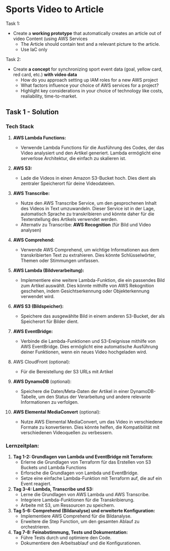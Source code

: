# Sports Video to Article

Task 1:

* Create a **working prototype** that automatically creates an article out of video Content (using AWS Services
  * The Article should contain text and a relevant picture to the article.
  * Use IaC only

Task 2:

* Create **a concept** for synchronizing sport event data (goal, yellow card, red card, etc.) **with video data**
  * How do you approach setting up IAM roles for a new AWS project
  * What factors influence your choice of AWS services for a project?
  * Highlight key considerations in your choice of technology like costs, realiability, time-to-market.


## Task 1 - Solution

### Tech Stack

1. **AWS Lambda Functions:**

   * Verwende Lambda Functions für die Ausführung des Codes, der das Video analysiert und den Artikel generiert. Lambda ermöglicht eine serverlose Architektur, die einfach zu skalieren ist.
2. **AWS S3:**

   * Lade die Videos in einen Amazon S3-Bucket hoch. Dies dient als zentraler Speicherort für deine Videodateien.
3. **AWS Transcribe:**

   * Nutze den AWS Transcribe Service, um den gesprochenen Inhalt des Videos in Text umzuwandeln. Dieser Service ist in der Lage, automatisch Sprache zu transkribieren und könnte daher für die Texterstellung des Artikels verwendet werden.
   * Alternativ zu Transcribe: **AWS Recognition** (für Bild und Video analysen)
4. **AWS Comprehend:**

   * Verwende AWS Comprehend, um wichtige Informationen aus dem transkribierten Text zu extrahieren. Dies könnte Schlüsselwörter, Themen oder Stimmungen umfassen.
5. **AWS Lambda (Bildverarbeitung):**

   * Implementiere eine weitere Lambda-Funktion, die ein passendes Bild zum Artikel auswählt. Dies könnte mithilfe von AWS Rekognition geschehen, indem Gesichtserkennung oder Objekterkennung verwendet wird.
6. **AWS S3 (Bildspeicher):**

   * Speichere das ausgewählte Bild in einem anderen S3-Bucket, der als Speicherort für Bilder dient.
7. **AWS EventBridge:**

   * Verbinde die Lambda-Funktionen und S3-Ereignisse mithilfe von AWS EventBridge. Dies ermöglicht eine automatische Ausführung deiner Funktionen, wenn ein neues Video hochgeladen wird.
8. AWS CloudFront (optional):

   * Für die Bereistellung der S3 URLs mit Artikel
9. **AWS DynamoDB** (optional):

   * Speichere die Daten/Meta-Daten der Artikel in einer DynamoDB-Tabelle, um den Status der Verarbeitung und andere relevante Informationen zu verfolgen.
10. **AWS Elemental MediaConvert** (optional):

    * Nutze AWS Elemental MediaConvert, um das Video in verschiedene Formate zu konvertieren. Dies könnte helfen, die Kompatibilität mit verschiedenen Videoquellen zu verbessern.

### Lernzeitplan:

1. **Tag 1-2: Grundlagen von Lambda und EventBridge mit Terraform**:
   * Erlerne die Grundlagen von Terraform für das Erstellen von S3 Buckets und Lambda Functions
   * Erforsche die Grundlagen von Lambda und EventBridge.
   * Setze eine einfache Lambda-Funktion mit Terraform auf, die auf ein Event reagiert.
2. **Tag 3-4: Lambda, Transcribe und S3:**
   * Lerne die Grundlagen von AWS Lambda und AWS Transcribe.
   * Integriere Lambda-Funktionen für die Transkribierung.
   * Arbeite mit S3, um Ressourcen zu speichern.
3. **Tag 5-6: Comprehend (Bildanalyse) und erweiterte Konfiguration:**
   * Implementiere AWS Comprehend für die Bildanalyse.
   * Erweitere die Step Function, um den gesamten Ablauf zu orchestrieren.
4. **Tag 7-8: Feinabstimmung, Tests und Dokumentation:**
   * Führe Tests durch und optimiere den Code.
   * Dokumentiere den Arbeitsablauf und die Konfigurationen.
